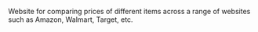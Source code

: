 Website for comparing prices of different items across a range of websites such as Amazon, Walmart, Target, etc.
